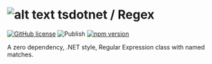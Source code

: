 # ![alt text](https://avatars1.githubusercontent.com/u/64487547?s=30&amp;v=4 "tsdotnet") tsdotnet / Regex

[![GitHub license](https://img.shields.io/badge/license-MIT-blue.svg?style=flat-square)](https://github.com/tsdotnet/regex/blob/master/LICENSE)
![Publish](https://github.com/tsdotnet/regex/workflows/Publish/badge.svg)
[![npm version](https://img.shields.io/npm/v/@tsdotnet/regex.svg?style=flat-square)](https://www.npmjs.com/package/@tsdotnet/regex)

A zero dependency, .NET style, Regular Expression class with named matches.

